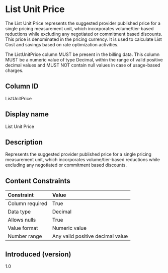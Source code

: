 # List Unit Price

The List Unit Price represents the suggested provider published price for a single pricing measurement unit, which incorporates volume/tier-based reductions while excluding any negotiated or commitment based discounts. This price is denominated in the pricing currency. It is used to calculate List Cost and savings based on rate optimization activities.

The ListUnitPrice column MUST be present in the billing data. This column MUST be a numeric value of type Decimal, within the range of valid positive decimal values and MUST NOT contain null values in case of usage-based charges.

## Column ID

ListUnitPrice

## Display name

List Unit Price

## Description

Represents the suggested provider published price for a single pricing measurement unit, which incorporates volume/tier-based reductions while excluding any negotiated or commitment based discounts.

## Content Constraints

| Constraint      | Value                            |
|:----------------|:---------------------------------|
| Column required | True                             |
| Data type       | Decimal                          |
| Allows nulls    | True                             |
| Value format    | Numeric value                    |
| Number range    | Any valid positive decimal value |

## Introduced (version)

1.0
